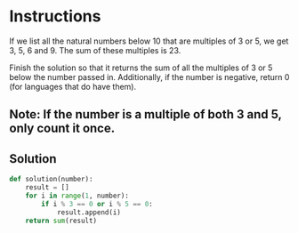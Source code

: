 # Instructions
If we list all the natural numbers below 10 that are multiples of 3 or 5, we get 3, 5, 6 and 9. The sum of these multiples is 23.

Finish the solution so that it returns the sum of all the multiples of 3 or 5 below the number passed in. Additionally, if the number is negative, return 0 (for languages that do have them).

Note: If the number is a multiple of both 3 and 5, only count it once.
---
## Solution
```python
def solution(number):
    result = []
    for i in range(1, number):
        if i % 3 == 0 or i % 5 == 0:
            result.append(i)
    return sum(result)
```

